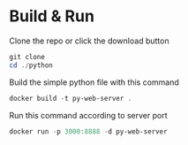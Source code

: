 # Build & Run
Clone the repo or click the download button 
```powershell
git clone 
cd ./python
```

Build the simple python file with this command
```powershell
docker build -t py-web-server .
```

Run this command according to server port
```powershell
docker run -p 3000:8888 -d py-web-server
```